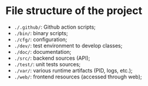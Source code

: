 # File structure of the project

* `./.github/`: Github action scripts;
* `./bin/`: binary scripts;
* `./cfg/`: configuration;
* `./dev/`: test environment to develop classes;
* `./doc/`: documentation;
* `./src/`: backend sources (API);
* `./test/`: unit tests sources;
* `./var/`: various runtime artifacts (PID, logs, etc.);
* `./web/`: frontend resources (accessed through web);
